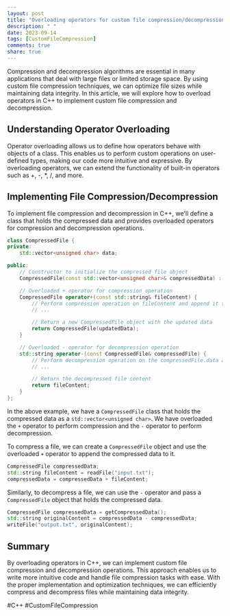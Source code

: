 ```yaml
---
layout: post
title: "Overloading operators for custom file compression/decompression in C++"
description: " "
date: 2023-09-14
tags: [CustomFileCompression]
comments: true
share: true
---
```


Compression and decompression algorithms are essential in many applications that deal with large files or limited storage space. By using custom file compression techniques, we can optimize file sizes while maintaining data integrity. In this article, we will explore how to overload operators in C++ to implement custom file compression and decompression.

## Understanding Operator Overloading

Operator overloading allows us to define how operators behave with objects of a class. This enables us to perform custom operations on user-defined types, making our code more intuitive and expressive. By overloading operators, we can extend the functionality of built-in operators such as +, -, *, /, and more.

## Implementing File Compression/Decompression

To implement file compression and decompression in C++, we'll define a class that holds the compressed data and provides overloaded operators for compression and decompression operations.

```cpp
class CompressedFile {
private:
    std::vector<unsigned char> data;

public:
    // Constructor to initialize the compressed file object
    CompressedFile(const std::vector<unsigned char>& compressedData) : data(compressedData) {}

    // Overloaded + operator for compression operation
    CompressedFile operator+(const std::string& fileContent) {
        // Perform compression operation on fileContent and append it to the existing data
        // ...

        // Return a new CompressedFile object with the updated data
        return CompressedFile(updatedData);
    }

    // Overloaded - operator for decompression operation
    std::string operator-(const CompressedFile& compressedFile) {
        // Perform decompression operation on the compressedFile.data and get the original file content
        // ...

        // Return the decompressed file content
        return fileContent;
    }
};
```

In the above example, we have a `CompressedFile` class that holds the compressed data as a `std::vector<unsigned char>`. We have overloaded the `+` operator to perform compression and the `-` operator to perform decompression.

To compress a file, we can create a `CompressedFile` object and use the overloaded `+` operator to append the compressed data to it. 

```cpp
CompressedFile compressedData;
std::string fileContent = readFile("input.txt");
compressedData = compressedData + fileContent;
```

Similarly, to decompress a file, we can use the `-` operator and pass a `CompressedFile` object that holds the compressed data.

```cpp
CompressedFile compressedData = getCompressedData();
std::string originalContent = compressedData - compressedData;
writeFile("output.txt", originalContent);
```

## Summary

By overloading operators in C++, we can implement custom file compression and decompression operations. This approach enables us to write more intuitive code and handle file compression tasks with ease. With the proper implementation and optimization techniques, we can efficiently compress and decompress files while maintaining data integrity.

#C++ #CustomFileCompression